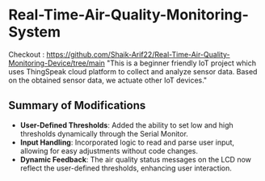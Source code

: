 # Real-Time-Air-Quality-Monitoring-System
Checkout : https://github.com/Shaik-Arif22/Real-Time-Air-Quality-Monitoring-Device/tree/main
"This is a beginner friendly IoT project which uses ThingSpeak cloud platform to collect and analyze sensor data. Based on the obtained sensor data, we actuate other IoT devices."


## Summary of Modifications
- **User-Defined Thresholds**: Added the ability to set low and high thresholds dynamically through the Serial Monitor.
- **Input Handling**: Incorporated logic to read and parse user input, allowing for easy adjustments without code changes.
- **Dynamic Feedback**: The air quality status messages on the LCD now reflect the user-defined thresholds, enhancing user interaction.




